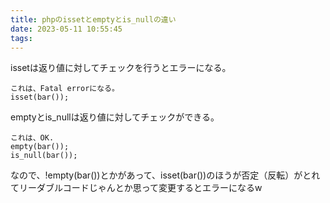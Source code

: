 ```yaml
---
title: phpのissetとemptyとis_nullの違い
date: 2023-05-11 10:55:45
tags:
---
```


issetは返り値に対してチェックを行うとエラーになる。
```
これは、Fatal errorになる。
isset(bar());
```
emptyとis_nullは返り値に対してチェックができる。
```
これは、OK.
empty(bar());
is_null(bar());
```

なので、!empty(bar())とかがあって、isset(bar())のほうが否定（反転）がとれてリーダブルコードじゃんとか思って変更するとエラーになるw
